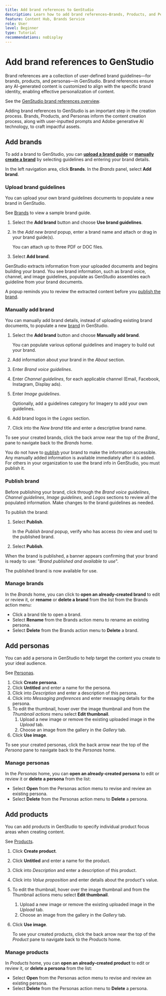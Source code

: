 ```yaml
---
title: Add brand references to GenStudio
description: Learn how to add brand references—Brands, Products, and Personas—in Adobe [!DNL GenStudio].
feature: Content Hub, Brands Service
role: User
level: Beginner
type: Tutorial
recommendations: noDisplay
---
```


# Add brand references to GenStudio

Brand references are a collection of user-defined brand guidelines—for brands, products, and personas—in GenStudio. Brand references ensure any AI-generated content is customized to align with the specific brand identity, enabling effective personalization of content.

See the [GenStudio brand references overview](/help/user-guide/references/overview.md).

Adding brand references to GenStudio is an important step in the creation process. Brands, Products, and Personas inform the content creation process, along with user-inputted prompts and Adobe generative AI technology, to craft impactful assets.

## Add brands

To add a brand to GenStudio, you can [**upload a brand guide**](#upload-brand-guidelines) or [**manually create a brand**](#manually-add-brand) by selecting guidelines and entering your brand details.

In the left navigation area, click **Brands**. In the _Brands_ panel, select **Add brand**.

### Upload brand guidelines

You can upload your own brand guidelines documents to populate a new brand in GenStudio.

See [Brands](/help/user-guide/references/brands.md) to view a sample brand guide.

1. Select the **Add brand** button and choose **Use brand guidelines**.
1. In the _Add new brand_ popup, enter a brand name and attach or drag in your brand guide(s).

   You can attach up to three PDF or DOC files.

1. Select **Add brand**.

GenStudio extracts information from your uploaded documents and begins building your brand. You see brand information, such as brand voice, channel, and image guidelines, populate as GenStudio assembles each guideline from your brand documents.

A popup reminds you to review the extracted content before you [publish the brand](#publish-brand).

### Manually add brand

You can manually add brand details, instead of uploading existing brand documents, to populate a new [brand](/help/user-guide/references/brands.md) in GenStudio.

1. Select the **Add brand** button and choose **Manually add brand**.

   You can populate various optional guidelines and imagery to build out your brand.

1. Add information about your brand in the _About_ section.
1. Enter _Brand voice guidelines_.
1. Enter _Channel guidelines_, for each applicable channel (Email, Facebook, Instagram, Display ads).
1. Enter _Image guidelines_.

   Optionally, add a guidelines category for Imagery to add your own guidelines.

1. Add brand logos in the _Logos_ section.
1. Click into the _New brand_ title and enter a descriptive brand name.

To see your created brands, click the back arrow near the top of the _Brand__ pane to navigate back to the _Brands_ home.

You do not have to [publish](#publish-brand) your brand to make the information accessible. Any manually added information is available immediately after it is added. For others in your organization to use the brand info in GenStudio, you must publish it.

### Publish brand

Before publishing your brand, click through the _Brand voice guidelines_, _Channel guidelines_, _Image guidelines_, and _Logos_ sections to review all the populated information. Make changes to the brand guidelines as needed.

To publish the brand:

1. Select **Publish**.

   In the _Publish brand_ popup, verify who has access (to view and use) to the published brand.

1. Select **Publish**.

When the brand is published, a banner appears confirming that your brand is ready to use: "*Brand published and available to use*".

The published brand is now available for use.

### Manage brands

In the _Brands_ home, you can click to **open an already-created brand** to edit or review it, or **rename** or **delete a brand** from the list from the Brands action menu:

* Click a brand tile to open a brand.
* Select **Rename** from the Brands action menu to rename an existing persona.
* Select **Delete** from the Brands action menu to **Delete** a brand.

## Add personas

You can add a persona in GenStudio to help target the content you create to your ideal audience. <!-- Add Rename, display, reposition functionality -->

See [Personas](/help/user-guide/references/personas.md).

1. Click **Create persona**.
1. Click **Untitled** and enter a name for the persona.
1. Click into _Description_ and enter a description of this persona.
1. Click into _Messaging preferences_ and enter messaging details for the persona.
1. To edit the thumbnail, hover over the image thumbnail and from the _Thumbnail actions_ menu select **Edit thumbnail**.
   1. Upload a new image or remove the existing uploaded image in the _Upload_ tab.
   1. Choose an image from the gallery in the _Gallery_ tab.
1. Click **Use image**.

  To see your created personas, click the back arrow near the top of the _Persona_ pane to navigate back to the _Personas_ home.

### Manage personas

In the _Personas_ home, you can **open an already-created persona** to edit or review it or **delete a persona** from the list:

* Select **Open** from the Personas action menu to revise and review an existing persona.
* Select **Delete** from the Personas action menu to **Delete** a persona.

## Add products

You can add products in GenStudio to specify individual product focus areas when creating content. <!-- Add Rename, display, reposition functionality -->

See [Products](/help/user-guide/references/products.md).

1. Click **Create product**.
1. Click **Untitled** and enter a name for the product.
1. Click into _Description_ and enter a description of this product.
1. Click into _Value proposition_ and enter details about the product's value.
1. To edit the thumbnail, hover over the image thumbnail and from the Thumbnail actions menu select **Edit thumbnail**.
   1. Upload a new image or remove the existing uploaded image in the _Upload_ tab.
   1. Choose an image from the gallery in the _Gallery_ tab.
1. Click **Use image**.

   To see your created products, click the back arrow near the top of the _Product_ pane to navigate back to the _Products_ home.

### Manage products

In _Products_ home, you can **open an already-created product** to edit or review it, or **delete a persona** from the list:

* Select **Open** from the Personas action menu to revise and review an existing persona.
* Select **Delete** from the Personas action menu to **Delete** a persona.
